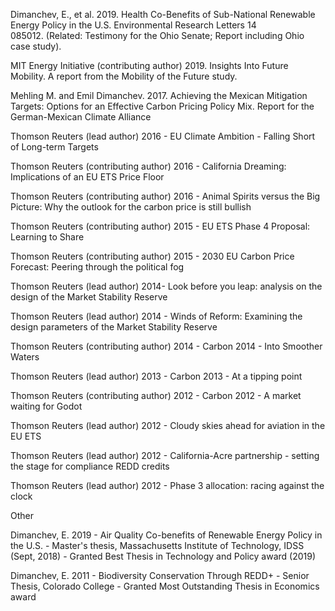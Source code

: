 Dimanchev, E., et al. 2019. Health Co-Benefits of Sub-National Renewable Energy Policy in the U.S. Environmental Research Letters 14 085012. (Related: Testimony for the Ohio Senate; Report including Ohio case study).

MIT Energy Initiative (contributing author) 2019. Insights Into Future Mobility. A report from the Mobility of the Future study.

Mehling M. and Emil Dimanchev. 2017. Achieving the Mexican Mitigation Targets: Options for an Effective Carbon Pricing Policy Mix. Report for the German-Mexican Climate Alliance

Thomson Reuters (lead author) 2016 - EU Climate Ambition - Falling Short of Long-term Targets 

Thomson Reuters (contributing author) 2016 - California Dreaming: Implications of an EU ETS Price Floor

Thomson Reuters (contributing author) 2016 - Animal Spirits versus the Big Picture: Why the outlook for the carbon price is still bullish

Thomson Reuters (contributing author) 2015 - EU ETS Phase 4 Proposal: Learning to Share

Thomson Reuters (contributing author) 2015 - 2030 EU Carbon Price Forecast: Peering through the political fog

Thomson Reuters (lead author) 2014- Look before you leap: analysis on the design of the Market Stability Reserve

Thomson Reuters (lead author) 2014 - Winds of Reform: Examining the design parameters of the Market Stability Reserve

Thomson Reuters (contributing author) 2014 - Carbon 2014 - Into Smoother Waters

Thomson Reuters (lead author) 2013 - Carbon 2013 - At a tipping point

Thomson Reuters (contributing author) 2012 - Carbon 2012 - A market waiting for Godot

Thomson Reuters (lead author) 2012 - Cloudy skies ahead for aviation in the EU ETS

Thomson Reuters (lead author) 2012 - California-Acre partnership - setting the stage for compliance REDD credits

Thomson Reuters (lead author) 2012 - Phase 3 allocation: racing against the clock

Other

Dimanchev, E. 2019 - Air Quality Co-benefits of Renewable Energy Policy in the U.S. - Master's thesis, Massachusetts Institute of Technology, IDSS (Sept, 2018) - Granted Best Thesis in Technology and Policy award (2019)

Dimanchev, E. 2011 - Biodiversity Conservation Through REDD+ - Senior Thesis, Colorado College - Granted Most Outstanding Thesis in Economics award
